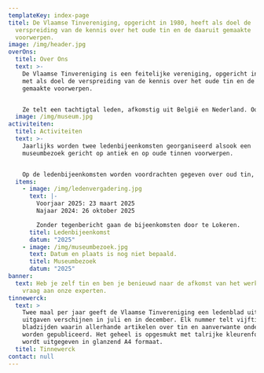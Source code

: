 ```yaml
---
templateKey: index-page
titel: De Vlaamse Tinvereniging, opgericht in 1980, heeft als doel de
  verspreiding van de kennis over het oude tin en de daaruit gemaakte
  voorwerpen.
image: /img/header.jpg
overOns:
  titel: Over Ons
  text: >-
    De Vlaamse Tinvereniging is een feitelijke vereniging, opgericht in 1980,
    met als doel de verspreiding van de kennis over het oude tin en de daaruit
    gemaakte voorwerpen.


    Ze telt een tachtigtal leden, afkomstig uit België en Nederland. Ook een aantal musea en archiefdiensten zijn al jarenlang trouw lid van de vereniging. De vereniging heeft geen commerciële doeleinden.
  image: /img/museum.jpg
activiteiten:
  titel: Activiteiten
  text: >-
    Jaarlijks worden twee ledenbijeenkomsten georganiseerd alsook een
    museumbezoek gericht op antiek en op oude tinnen voorwerpen.


    Op de ledenbijeenkomsten worden voordrachten gegeven over oud tin, de tinnegieters en hun merken. Er wordt tevens de mogelijkheid geboden aan de aanwezigen om hun stukken te laten keuren of identificeren.
  items:
    - image: /img/ledenvergadering.jpg
      text: |-
        Voorjaar 2025: 23 maart 2025
        Najaar 2024: 26 oktober 2025 

        Zonder tegenbericht gaan de bijeenkomsten door te Lokeren.
      titel: Ledenbijeenkomst
      datum: "2025"
    - image: /img/museumbezoek.jpg
      text: Datum en plaats is nog niet bepaald.
      titel: Museumbezoek
      datum: "2025"
banner:
  text: Heb je zelf tin en ben je benieuwd naar de afkomst van het werk, stel je
    vraag aan onze experten.
tinnewerck:
  text: >
    Twee maal per jaar geeft de Vlaamse Tinvereniging een ledenblad uit. Deze
    uitgaven verschijnen in juli en in december. Elk nummer telt vijftig
    bladzijden waarin allerhande artikelen over tin en aanverwante onderwerpen
    worden gepubliceerd. Het geheel is opgesmukt met talrijke kleurenfoto’s en
    wordt uitgegeven in glanzend A4 formaat.
  titel: Tinnewerck
contact: null
---
```

